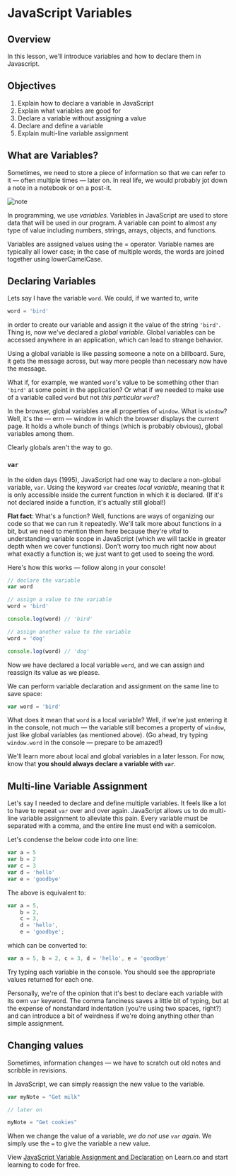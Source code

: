 # JavaScript Variables

## Overview

In this lesson, we'll introduce variables and how to declare them in Javascript. 

## Objectives

1. Explain how to declare a variable in JavaScript
2. Explain what variables are good for
3. Declare a variable without assigning a value
4. Declare and define a variable
5. Explain multi-line variable assignment

## What are Variables?

Sometimes, we need to store a piece of information so that we can refer to it — often multiple times — later on. In real life, we would probably jot down a note in a notebook or on a post-it.

![note](https://i.chzbgr.com/full/4950590208/h52A02E59/)

In programming, we use _variables_. Variables in JavaScript are used to store data that will be used in our program. A variable can point to almost any type of value including numbers, strings, arrays, objects, and functions.

Variables are assigned values using the = operator. Variable names are typically all lower case; in the case of multiple words, the words are joined together using lowerCamelCase.


## Declaring Variables

Lets say I have the variable `word`. We could, if we wanted to, write

``` javascript
word = 'bird'
```

in order to create our variable and assign it the value of the string `'bird'`. Thing is, now we've declared a _global variable_. Global variables can be accessed anywhere in an application, which can lead to strange behavior.

Using a global variable is like passing someone a note on a billboard. Sure, it gets the message across, but way more people than necessary now have the message.

What if, for example, we wanted `word`'s value to be something other than `'bird'` at some point in the application? Or what if we needed to make use of a variable called `word` but not _this particular `word`_?

In the browser, global variables are all properties of `window`. What is `window`? Well, it's the — erm — window in which the browser displays the current page. It holds a whole bunch of things (which is probably obvious), global variables among them.

Clearly globals aren't the way to go.

### `var`

In the olden days (1995), JavaScript had one way to declare a non-global variable, `var`. Using the keyword `var` creates _local variable_, meaning that it is only accessible inside the current function in which it is declared. (If it's not declared inside a function, it's actually still global!)

**Flat fact**: What's a function? Well, functions are ways of organizing our code so that we can run it repeatedly. We'll talk more about functions in a bit, but we need to mention them here because they're _vital_ to understanding variable scope in JavaScript (which we will tackle in greater depth when we cover functions). Don't worry too much right now about what exactly a function is; we just want to get used to seeing the word.

Here's how this works — follow along in your console!

``` javascript
// declare the variable
var word

// assign a value to the variable
word = 'bird'

console.log(word) // 'bird'

// assign another value to the variable
word = 'dog'

console.log(word) // 'dog'
```

Now we have declared a local variable `word`, and we can assign and reassign its value as we please.

We can perform variable declaration and assignment on the same line to save space:

``` javascript
var word = 'bird'
```

What does it mean that `word` is a local variable? Well, if we're just entering it in the console, not much — the variable still becomes a property of `window`, just like global variables (as mentioned above). (Go ahead, try typing `window.word` in the console — prepare to be amazed!)

We'll learn more about local and global variables in a later lesson. For now, know that **you should always declare a variable with `var`**.

## Multi-line Variable Assignment

Let's say I needed to declare and define multiple variables. It feels like a lot to have to repeat `var` over and over again. JavaScript allows us to do multi-line variable assignment to alleviate this pain. Every variable must be separated with a comma, and the entire line must end with a semicolon.

Let's condense the below code into one line:

```javascript
var a = 5
var b = 2
var c = 3
var d = 'hello'
var e = 'goodbye'
```

The above is equivalent to:

```javascript
var a = 5,
    b = 2,
    c = 3,
    d = 'hello',
    e = 'goodbye';
```

which can be converted to:

```javascript
var a = 5, b = 2, c = 3, d = 'hello', e = 'goodbye'
```

Try typing each variable in the console. You should see the appropriate values returned for each one.

Personally, we're of the opinion that it's best to declare each variable with its own `var` keyword. The comma fanciness saves a little bit of typing, but at the expense of nonstandard indentation (you're using two spaces, right?) and can introduce a bit of weirdness if we're doing anything other than simple assignment.

## Changing values

Sometimes, information changes — we have to scratch out old notes and scribble in revisions.

In JavaScript, we can simply reassign the new value to the variable.

``` javascript
var myNote = "Get milk"

// later on

myNote = "Get cookies"
```

When we change the value of a variable, _we do not use `var` again_. We simply use the `=` to give the variable a new value.

<p class='util--hide'>View <a href='https://learn.co/lessons/javascript-intro-to-variable-assignment-and-declaration'>JavaScript Variable Assignment and Declaration</a> on Learn.co and start learning to code for free.</p>
